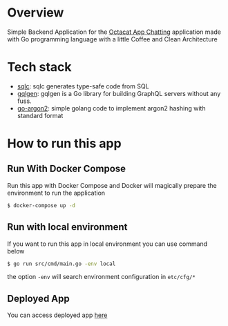 # Overview

Simple Backend Application for the [Octacat App Chatting](https://github.com/OctacatApp/octacat-app-frontend.git) application made with Go programming language with a little Coffee and Clean Architecture

# Tech stack

- [sqlc](https://github.com/sqlc-dev/sqlc): sqlc generates type-safe code from SQL
- [gqlgen](https://github.com/99designs/gqlgen.git): gqlgen is a Go library for building GraphQL servers without any fuss.
- [go-argon2](https://github.com/irdaislakhuafa/go-argon2.git): simple golang code to implement argon2 hashing with standard format

# How to run this app

## Run With Docker Compose

Run this app with Docker Compose and Docker will magically prepare the environment to run the application

```bash
$ docker-compose up -d
```

## Run with local environment

If you want to run this app in local environment you can use command below

```bash
$ go run src/cmd/main.go -env local
```

the option `-env` will search environment configuration in `etc/cfg/*`

## Deployed App

You can access deployed app [here](https://octacat-app-backend.fly.dev/)
